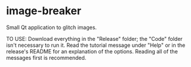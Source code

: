 # image-breaker
Small Qt application to glitch images.

TO USE: 
Download everything in the "Release" folder; the "Code" folder isn't necessary to run it. Read the tutorial message under "Help" or in the release's README for an explanation of the options. Reading all of the messages first is recommended.
